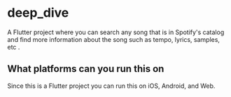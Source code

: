 # deep_dive

A Flutter project where you can search any song that is in Spotify's catalog and find more information about the song such as tempo, lyrics, samples, etc .

## What platforms can you run this on

Since this is a Flutter project you can run this on iOS, Android, and Web.

